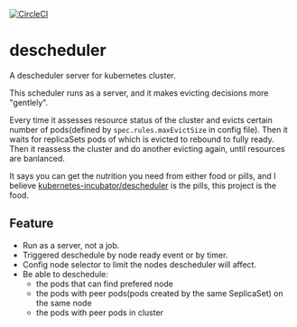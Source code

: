[![CircleCI](https://circleci.com/gh/lentil1016/descheduler.svg?style=svg)](https://circleci.com/gh/lentil1016/descheduler)

# descheduler
A descheduler server for kubernetes cluster.

This scheduler runs as a server, and it makes evicting decisions more "gentlely".

Every time it assesses resource status of the cluster and evicts certain number of pods(defined by `spec.rules.maxEvictSize` in config file). Then it waits for replicaSets pods of which is evicted to rebound to fully ready. Then it reassess the cluster and do another evicting again, until resources are banlanced.

It says you can get the nutrition you need from either food or pills, and I believe [kubernetes-incubator/descheduler](https://github.com/kubernetes-incubator/descheduler) is the pills, this project is the food.

## Feature

- Run as a server, not a job.
- Triggered deschedule by node ready event or by timer.
- Config node selector to limit the nodes descheduler will affect.
- Be able to deschedule:
  - the pods that can find prefered node
  - the pods with peer pods(pods created by the same SeplicaSet) on the same node
  - the pods with peer pods in cluster
